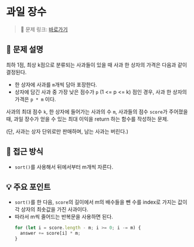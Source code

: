 # 과일 장수

> 🔗 문제 링크: [바로가기](https://school.programmers.co.kr/learn/courses/30/lessons/135808) 

## 🌱 문제 설명
최하 1점, 최상 k점으로 분류되는 사과들이 있을 때 사과 한 상자의 가격은 다음과 같이 결정된다.

- 한 상자에 사과를 `m`개씩 담아 포장한다.
- 상자에 담긴 사과 중 가장 낮은 점수가 `p` (1 <= p <= k) 점인 경우, 사과 한 상자의 가격은 `p * m` 이다.

사과의 최대 점수 `k`, 한 상자에 들어가는 사과의 수 `m`, 사과들의 점수 `score`가 주어졌을 때, 과일 장수가 얻을 수 있는 최대 이익을 return 하는 함수를 작성하는 문제.

(단, 사과는 상자 단위로만 판매하며, 남는 사과는 버린다.)

## 🤔 접근 방식
- `sort()`를 사용해서 뒤에서부터 m개씩 자른다.

## 💡 주요 포인트
- `sort()`를 한 다음, `score`의 길이에서 m의 배수들을 뺀 수를 index로 가지는 값이 각 상자의 최솟값을 가진 사과이다.
- 따라서 m씩 줄어드는 반복문을 사용하면 된다.
  ```js
  for (let i = score.length - m; i >= 0; i -= m) {
    answer += score[i] * m;
  }
  ```

